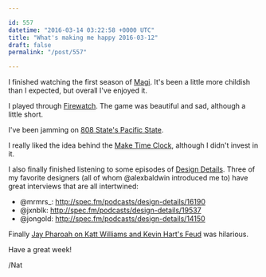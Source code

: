 ```yaml
---

id: 557
datetime: "2016-03-14 03:22:58 +0000 UTC"
title: "What's making me happy 2016-03-12"
draft: false
permalink: "/post/557"

---
```


I finished watching the first season of [Magi](https://en.wikipedia.org/wiki/Magi:_The_Labyrinth_of_Magic). It's been a little more childish than I expected, but overall I've enjoyed it.


I played through [Firewatch](https://en.wikipedia.org/wiki/Firewatch_(video_game)). The game was beautiful and sad, although a little short.

I've been jamming on [808 State's Pacific State](https://www.youtube.com/watch?v=6jQ_bOP0HfY&feature=youtu.be).

I really liked the idea behind the [Make Time Clock](https://www.kickstarter.com/projects/chapambrose/make-time-clock-get-serious-about-side-projects/description), although I didn't invest in it.

I also finally finished listening to some episodes of [Design Details](http://spec.fm/podcasts/design-details). Three of my favorite designers (all of whom @alexbaldwin introduced me to) have great interviews that are all intertwined:

 - @mrmrs_: http://spec.fm/podcasts/design-details/16190
 - @jxnblk: http://spec.fm/podcasts/design-details/19537
 - @jongold: http://spec.fm/podcasts/design-details/14150

Finally [Jay Pharoah on Katt Williams and Kevin Hart's Feud](https://www.youtube.com/watch?v=WAm-bozvvdI&feature=youtu.be) was hilarious.

Have a great week!

/Nat
